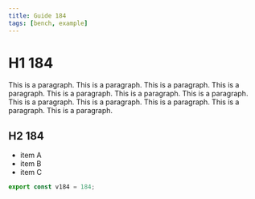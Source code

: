 ```yaml
---
title: Guide 184
tags: [bench, example]
---
```


# H1 184

This is a paragraph. This is a paragraph. This is a paragraph. This is a paragraph. This is a paragraph. This is a paragraph. This is a paragraph. This is a paragraph. This is a paragraph. This is a paragraph. This is a paragraph. This is a paragraph. 

## H2 184

- item A
- item B
- item C

```ts
export const v184 = 184;
```